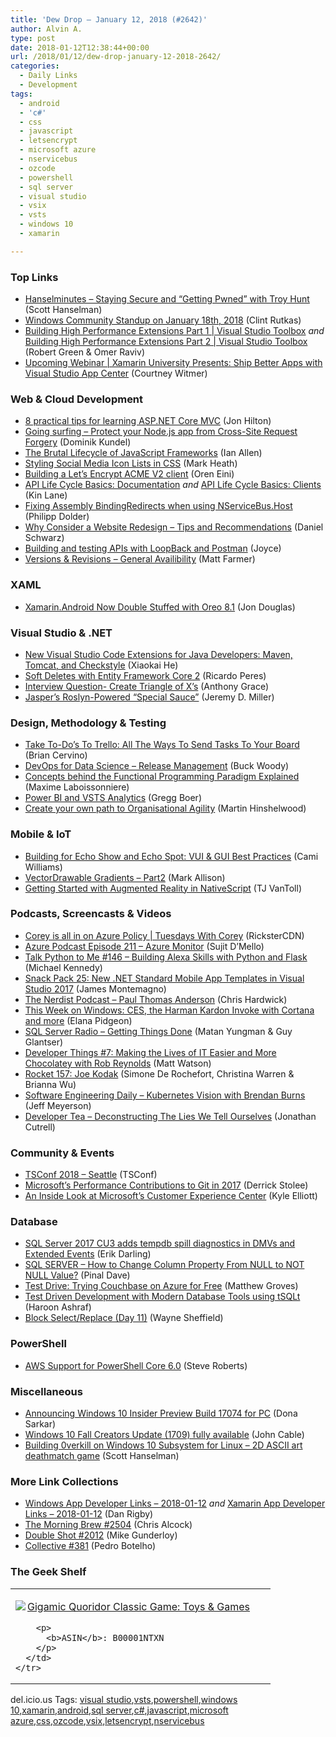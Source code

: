 ```yaml
---
title: 'Dew Drop – January 12, 2018 (#2642)'
author: Alvin A.
type: post
date: 2018-01-12T12:38:44+00:00
url: /2018/01/12/dew-drop-january-12-2018-2642/
categories:
  - Daily Links
  - Development
tags:
  - android
  - 'c#'
  - css
  - javascript
  - letsencrypt
  - microsoft azure
  - nservicebus
  - ozcode
  - powershell
  - sql server
  - visual studio
  - vsix
  - vsts
  - windows 10
  - xamarin

---
```

### <a name="top"></a>Top Links

  * <a href="http://www.hanselminutes.com/default.aspx?ShowID=18600" target="_blank">Hanselminutes &#8211; Staying Secure and &#8220;Getting Pwned&#8221; with Troy Hunt</a> (Scott Hanselman)
  * <a href="http://blogs.windows.com/buildingapps/2018/01/11/windows-community-standup-january-18th-2018/?WT.mc_id=DX_MVP4025064" target="_blank">Windows Community Standup on January 18th, 2018</a> (Clint Rutkas)
  * <a href="https://channel9.msdn.com/Shows/Visual-Studio-Toolbox/Building-High-Performance-Extensions-Part-1?WT.mc_id=DX_MVP4025064" target="_blank">Building High Performance Extensions Part 1 | Visual Studio Toolbox</a> _and_ <a href="https://channel9.msdn.com/Shows/Visual-Studio-Toolbox/Building-High-Performance-Extensions-Part-2?WT.mc_id=DX_MVP4025064" target="_blank">Building High Performance Extensions Part 2 | Visual Studio Toolbox</a> (Robert Green & Omer Raviv)
  * <a href="https://blog.xamarin.com/upcoming-webinar-xamarin-university-presents-ship-better-apps-visual-studio-app-center/" target="_blank">Upcoming Webinar | Xamarin University Presents: Ship Better Apps with Visual Studio App Center</a> (Courtney Witmer)



### <a name="web"></a>Web & Cloud Development

  * <a href="https://jonhilton.net/2018/01/11/8-practical-tips-for-learning-asp.net-core-mvc/" target="_blank">8 practical tips for learning ASP.NET Core MVC</a> (Jon Hilton)
  * <a href="https://twilioinc.wpengine.com/2018/01/protect-your-node-js-app-from-cross-site-request-forgery.html" target="_blank">Going surfing – Protect your Node.js app from Cross-Site Request Forgery</a> (Dominik Kundel)
  * <a href="https://stackoverflow.blog/2018/01/11/brutal-lifecycle-javascript-frameworks/" target="_blank">The Brutal Lifecycle of JavaScript Frameworks</a> (Ian Allen)
  * <a href="http://markheath.net/post/css-social-media-icon-list" target="_blank">Styling Social Media Icon Lists in CSS</a> (Mark Heath)
  * <a href="http://feedproxy.google.com/~r/AyendeRahien/~3/gSm9LRTl2uE/building-a-lets-encrypt-acme-v2-client" target="_blank">Building a Let’s Encrypt ACME V2 client</a> (Oren Eini)
  * <a href="http://apievangelist.com/2018/01/11/api-life-cycle-basics-documentation/" target="_blank">API Life Cycle Basics: Documentation</a> _and_ <a href="http://apievangelist.com/2018/01/11/api-life-cycle-basics-clients/" target="_blank">API Life Cycle Basics: Clients</a> (Kin Lane)
  * <a href="https://www.planetgeek.ch/2018/01/10/fixing-assembly-bindingredirects-when-using-nservicebus-host/" target="_blank">Fixing Assembly BindingRedirects when using NServiceBus.Host</a> (Philipp Dolder)
  * <a href="https://www.toptal.com/designers/web/website-redesign-tips" target="_blank">Why Consider a Website Redesign – Tips and Recommendations</a> (Daniel Schwarz)
  * <a href="http://blog.getpostman.com/2018/01/12/building-and-testing-apis-with-loopback-and-postman/" target="_blank">Building and testing APIs with LoopBack and Postman</a> (Joyce)
  * <a href="https://blogs.msdn.microsoft.com/apimanagement/2018/01/11/versions-revisions-general-availibility/" target="_blank">Versions & Revisions – General Availibility</a> (Matt Farmer)



### <a name="silverlight"></a>XAML

  * <a href="https://blog.xamarin.com/xamarin-android-now-double-stuffed-with-oreo-8-1/" target="_blank">Xamarin.Android Now Double Stuffed with Oreo 8.1</a> (Jon Douglas)



### <a name="dotnet"></a>Visual Studio & .NET

  * <a href="https://blogs.msdn.microsoft.com/visualstudio/2018/01/11/new-visual-studio-code-extensions-for-java-developers-maven-tomcat-and-checkstyle/" target="_blank">New Visual Studio Code Extensions for Java Developers: Maven, Tomcat, and Checkstyle</a> (Xiaokai He)
  * <a href="https://weblogs.asp.net/ricardoperes/soft-deletes-with-entity-framework-core-2?WT.mc_id=DX_MVP4025064" target="_blank">Soft Deletes with Entity Framework Core 2</a> (Ricardo Peres)
  * <a href="http://www.codersbarn.com/post/2018/01/11/Interview-Question-Create-Triangle-of-Xs.aspx" target="_blank">Interview Question- Create Triangle of X&#8217;s</a> (Anthony Grace)
  * <a href="https://jeremydmiller.com/2018/01/11/jaspers-roslyn-powered-special-sauce/" target="_blank">Jasper’s Roslyn-Powered “Special Sauce”</a> (Jeremy D. Miller)



### <a name="design"></a>Design, Methodology & Testing

  * <a href="https://blog.trello.com/send-tasks-to-trello-board" target="_blank">Take To-Do&#8217;s To Trello: All The Ways To Send Tasks To Your Board</a> (Brian Cervino)
  * <a href="https://blogs.msdn.microsoft.com/buckwoody/2018/01/11/devops-for-data-science-release-management/" target="_blank">DevOps for Data Science – Release Management</a> (Buck Woody)
  * <a href="https://snipcart.com/blog/functional-programming-paradigm-concepts" target="_blank">Concepts behind the Functional Programming Paradigm Explained</a> (Maxime Laboissonniere)
  * <a href="https://blogs.msdn.microsoft.com/devops/2018/01/11/power-bi-and-vsts-analytics/" target="_blank">Power BI and VSTS Analytics</a> (Gregg Boer)
  * <a href="https://nkdagility.com/organisational-change-create-path/" target="_blank">Create your own path to Organisational Agility</a> (Martin Hinshelwood)



### <a name="mobile"></a>Mobile & IoT

  * <a href="https://developer.amazon.com/blogs/alexa/post/05a2ea89-2118-4dcb-a8df-af3d8ac623a8/building-for-echo-show-and-echo-spot-vui-gui-best-practices" target="_blank">Building for Echo Show and Echo Spot: VUI & GUI Best Practices</a> (Cami Williams)
  * <a href="http://feedproxy.google.com/~r/StylingAndroid/~3/WWiYJsbg5HE/" target="_blank">VectorDrawable Gradients – Part2</a> (Mark Allison)
  * <a href="https://www.nativescript.org/blog/getting-started-with-augmented-reality-in-nativescript" target="_blank">Getting Started with Augmented Reality in NativeScript</a> (TJ VanToll)



### <a name="podcasts"></a>Podcasts, Screencasts & Videos

  * <a href="https://channel9.msdn.com/Shows/Tuesdays-With-Corey/Corey-is-all-in-on-Azure-Policy?WT.mc_id=DX_MVP4025064" target="_blank">Corey is all in on Azure Policy | Tuesdays With Corey</a> (RicksterCDN)
  * <a href="http://azpodcast.azurewebsites.net/post/Episode-211-Azure-Monitor" target="_blank">Azure Podcast Episode 211 &#8211; Azure Monitor</a> (Sujit D&#8217;Mello)
  * <a href="https://talkpython.fm/episodes/show/146/building-alexa-skills-with-python-and-flask" target="_blank">Talk Python to Me #146 &#8211; Building Alexa Skills with Python and Flask</a> (Michael Kennedy)
  * <a href="https://channel9.msdn.com/Shows/XamarinShow/Snack-Pack-25-New-NET-Standard-Mobile-App-Templates-in-Visual-Studio-2017?WT.mc_id=DX_MVP4025064" target="_blank">Snack Pack 25: New .NET Standard Mobile App Templates in Visual Studio 2017</a> (James Montemagno)
  * <a href="http://nerdist.nerdistind.libsynpro.com/paul-thomas-anderson" target="_blank">The Nerdist Podcast &#8211; Paul Thomas Anderson</a> (Chris Hardwick)
  * <a href="http://blogs.windows.com/windowsexperience/2018/01/11/week-windows-ces-harman-kardon-invoke-cortana/?WT.mc_id=DX_MVP4025064" target="_blank">This Week on Windows: CES, the Harman Kardon Invoke with Cortana and more</a> (Elana Pidgeon)
  * <a href="http://www.sqlserverradio.com/show85/" target="_blank">SQL Server Radio &#8211; Getting Things Done</a> (Matan Yungman & Guy Glantser)
  * <a href="https://stackify.com/podcast-chocolatey/" target="_blank">Developer Things #7: Making the Lives of IT Easier and More Chocolatey with Rob Reynolds</a> (Matt Watson)
  * <a href="http://relay.fm/rocket/157" target="_blank">Rocket 157: Joe Kodak</a> (Simone De Rochefort, Christina Warren & Brianna Wu)
  * <a href="https://softwareengineeringdaily.com/2018/01/12/kubernetes-vision-with-brendan-burns/" target="_blank">Software Engineering Daily &#8211; Kubernetes Vision with Brendan Burns</a> (Jeff Meyerson)
  * <a href="http://developertea.simplecast.fm/1c60586b" target="_blank">Developer Tea &#8211; Deconstructing The Lies We Tell Ourselves</a> (Jonathan Cutrell)



### <a name="events"></a>Community & Events

  * <a href="https://tsconf.io/" target="_blank">TSConf 2018 &#8211; Seattle</a> (TSConf)
  * <a href="https://blogs.msdn.microsoft.com/devops/2018/01/11/microsofts-performance-contributions-to-git-in-2017/" target="_blank">Microsoft’s Performance Contributions to Git in 2017</a> (Derrick Stolee)
  * <a href="https://enterprise.microsoft.com/en-us/articles/blog/microsoft-in-business/an-inside-look-at-microsofts-customer-experience-center/" target="_blank">An Inside Look at Microsoft’s Customer Experience Center</a> (Kyle Elliott)



### <a name="sql"></a>Database

  * <a href="http://feedproxy.google.com/~r/BrentOzar-SqlServerDba/~3/4FSLtm3qWW8/" target="_blank">SQL Server 2017 CU3 adds tempdb spill diagnostics in DMVs and Extended Events</a> (Erik Darling)
  * <a href="https://blog.sqlauthority.com/2018/01/12/sql-server-change-column-property-null-not-null-value/" target="_blank">SQL SERVER – How to Change Column Property From NULL to NOT NULL Value?</a> (Pinal Dave)
  * <a href="http://feedproxy.google.com/~r/CrossCuttingConcerns/~3/TAv29k-IK84/Test-Drive-Trying-Couchbase-Azure-Free" target="_blank">Test Drive: Trying Couchbase on Azure for Free</a> (Matthew Groves)
  * <a href="http://feedproxy.google.com/~r/MSSQLTips-LatestSqlServerTips/~3/vgvWRNuBOpo/tip.asp" target="_blank">Test Driven Development with Modern Database Tools using tSQLt</a> (Haroon Ashraf)
  * <a href="http://blog.waynesheffield.com/wayne/archive/2018/01/block-selectreplace-day-11/" target="_blank">Block Select/Replace (Day 11)</a> (Wayne Sheffield)



### <a name="ps"></a>PowerShell

  * <a href="http://feedproxy.google.com/~r/AwsDeveloperBlog/~3/SSyjz3cthCU/" target="_blank">AWS Support for PowerShell Core 6.0</a> (Steve Roberts)



### <a name="misc"></a>Miscellaneous

  * <a href="http://blogs.windows.com/windowsexperience/2018/01/11/announcing-windows-10-insider-preview-build-17074-pc/?WT.mc_id=DX_MVP4025064" target="_blank">Announcing Windows 10 Insider Preview Build 17074 for PC</a> (Dona Sarkar)
  * <a href="http://blogs.windows.com/windowsexperience/2018/01/11/windows-10-fall-creators-update-1709-fully-available/?WT.mc_id=DX_MVP4025064" target="_blank">Windows 10 Fall Creators Update (1709) fully available</a> (John Cable)
  * <a href="http://feeds.hanselman.com/~/516823008/0/scotthanselman~Building-verkill-on-Windows-Subsystem-for-Linux-D-ASCII-art-deathmatch-game.aspx" target="_blank">Building 0verkill on Windows 10 Subsystem for Linux &#8211; 2D ASCII art deathmatch game</a> (Scott Hanselman)



### <a name="links"></a>More Link Collections

  * <a href="https://www.windowsappdev.com/2018/01/windows-app-developer-links-2018-01-12/" target="_blank">Windows App Developer Links &#8211; 2018-01-12</a> _and_ <a href="https://www.allaboutxamarin.com/2018/01/xamarin-app-developer-links-2018-01-12/" target="_blank">Xamarin App Developer Links &#8211; 2018-01-12</a> (Dan Rigby)
  * <a href="http://feedproxy.google.com/~r/ReflectivePerspective/~3/0X9dXkLbaW8/" target="_blank">The Morning Brew #2504</a> (Chris Alcock)
  * <a href="https://afreshcup.com/home/2018/01/12/double-shot-2012.html" target="_blank">Double Shot #2012</a> (Mike Gunderloy)
  * <a href="http://feedproxy.google.com/~r/tympanus/~3/2Q2C7xmO3eU/" target="_blank">Collective #381</a> (Pedro Botelho)



### <a name="shelf"></a>The Geek Shelf

<div class="wlWriterEditableSmartContent" id="scid:7dc1bd33-94bd-46fd-a20b-0131235bcd47:6c353ec6-b4d0-4dd3-aca1-f65b78cff093" style="margin: 0px; padding: 0px; float: none; display: inline;">
  <table cellspacing="0" cellpadding="2" width="400" border="0" unselectable="on">
    <tr>
      <td valign="top" width="400">
        <p>
          <a title="Gigamic Quoridor Classic Game: Toys & Games" href="http://www.amazon.com/exec/obidos/ASIN/B00001NTXN/amavin-20"><img data-recalc-dims="1" decoding="async" src="https://i0.wp.com/images-na.ssl-images-amazon.com/images/I/51-29zeRPKL._AC_US218_.jpg?w=660&#038;ssl=1" border="0" align="left" style="float:left" />Gigamic Quoridor Classic Game: Toys & Games</a>
        </p>
        
        <p>
          <b>ASIN</b>: B00001NTXN
        </p>
      </td>
    </tr>
  </table>
</div>



<div class="wlWriterEditableSmartContent" id="scid:77ECF5F8-D252-44F5-B4EB-D463C5396A79:b1eb4973-3414-424b-af79-ebfb943f4f48" style="margin: 0px; padding: 0px; float: none; display: inline;">
  del.icio.us Tags: <a href="http://del.icio.us/popular/visual+studio" rel="tag">visual studio</a>,<a href="http://del.icio.us/popular/vsts" rel="tag">vsts</a>,<a href="http://del.icio.us/popular/powershell" rel="tag">powershell</a>,<a href="http://del.icio.us/popular/windows+10" rel="tag">windows 10</a>,<a href="http://del.icio.us/popular/xamarin" rel="tag">xamarin</a>,<a href="http://del.icio.us/popular/android" rel="tag">android</a>,<a href="http://del.icio.us/popular/sql+server" rel="tag">sql server</a>,<a href="http://del.icio.us/popular/c%23" rel="tag">c#</a>,<a href="http://del.icio.us/popular/javascript" rel="tag">javascript</a>,<a href="http://del.icio.us/popular/microsoft+azure" rel="tag">microsoft azure</a>,<a href="http://del.icio.us/popular/css" rel="tag">css</a>,<a href="http://del.icio.us/popular/ozcode" rel="tag">ozcode</a>,<a href="http://del.icio.us/popular/vsix" rel="tag">vsix</a>,<a href="http://del.icio.us/popular/letsencrypt" rel="tag">letsencrypt</a>,<a href="http://del.icio.us/popular/nservicebus" rel="tag">nservicebus</a>
</div>